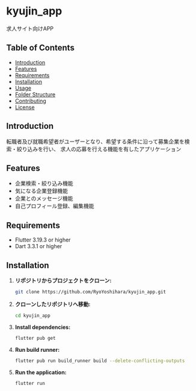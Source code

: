 # kyujin_app
求人サイト向けAPP


## Table of Contents
- [Introduction](#introduction)
- [Features](#features)
- [Requirements](#requirements)
- [Installation](#installation)
- [Usage](#usage)
- [Folder Structure](#folder-structure)
- [Contributing](#contributing)
- [License](#license)


## Introduction
転職者及び就職希望者がユーザーとなり、希望する条件に沿って募集企業を検索・絞り込みを行い、
求人の応募を行える機能を有したアプリケーション


## Features
- 企業検索・絞り込み機能
- 気になる企業登録機能
- 企業とのメッセージ機能
- 自己プロフィール登録、編集機能


## Requirements
- Flutter 3.19.3 or higher
- Dart 3.3.1 or higher


## Installation
1. **リポジトリからプロジェクトをクローン:**
    ```bash
    git clone https://github.com/RyoYoshihara/kyujin_app.git
    ```
   
2. **クローンしたリポジトリへ移動:**
    ```bash
    cd kyujin_app
    ```

3. **Install dependencies:**
    ```bash
    flutter pub get
    ```

4. **Run build runner:**
    ```bash
    flutter pub run build_runner build --delete-conflicting-outputs
    ```

5. **Run the application:**
    ```bash
    flutter run
    ```
   

